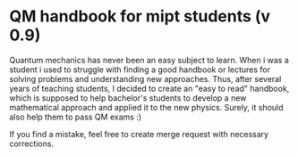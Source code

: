 # QM handbook for mipt students (v 0.9)
Quantum mechanics has never been an easy subject to learn. When i was a student i used to struggle with finding a good handbook or lectures for solving problems and understanding new approaches. Thus, after several years of teaching students, I decided to create an "easy to read" handbook, which is supposed to help bachelor's students to develop a new mathematical approach and applied it to the new physics. Surely, it should also help them to pass QM exams :)

If you find a mistake, feel free to create merge request with necessary corrections.